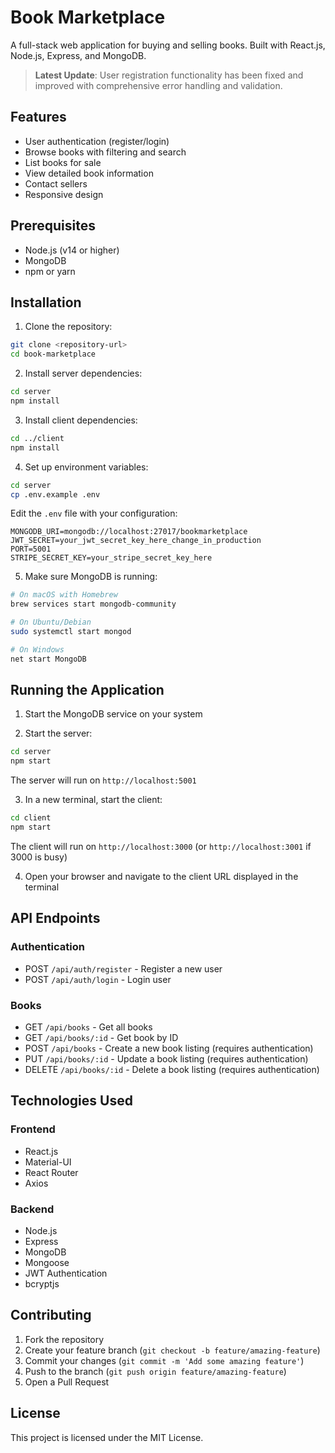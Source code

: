 # Book Marketplace

A full-stack web application for buying and selling books. Built with React.js, Node.js, Express, and MongoDB.

> **Latest Update**: User registration functionality has been fixed and improved with comprehensive error handling and validation.

## Features

- User authentication (register/login)
- Browse books with filtering and search
- List books for sale
- View detailed book information
- Contact sellers
- Responsive design

## Prerequisites

- Node.js (v14 or higher)
- MongoDB
- npm or yarn

## Installation

1. Clone the repository:

```bash
git clone <repository-url>
cd book-marketplace
```

2. Install server dependencies:

```bash
cd server
npm install
```

3. Install client dependencies:

```bash
cd ../client
npm install
```

4. Set up environment variables:

```bash
cd server
cp .env.example .env
```

Edit the `.env` file with your configuration:

```
MONGODB_URI=mongodb://localhost:27017/bookmarketplace
JWT_SECRET=your_jwt_secret_key_here_change_in_production
PORT=5001
STRIPE_SECRET_KEY=your_stripe_secret_key_here
```

5. Make sure MongoDB is running:

```bash
# On macOS with Homebrew
brew services start mongodb-community

# On Ubuntu/Debian
sudo systemctl start mongod

# On Windows
net start MongoDB
```

## Running the Application

1. Start the MongoDB service on your system

2. Start the server:

```bash
cd server
npm start
```

The server will run on `http://localhost:5001`

3. In a new terminal, start the client:

```bash
cd client
npm start
```

The client will run on `http://localhost:3000` (or `http://localhost:3001` if 3000 is busy)

4. Open your browser and navigate to the client URL displayed in the terminal

## API Endpoints

### Authentication

- POST `/api/auth/register` - Register a new user
- POST `/api/auth/login` - Login user

### Books

- GET `/api/books` - Get all books
- GET `/api/books/:id` - Get book by ID
- POST `/api/books` - Create a new book listing (requires authentication)
- PUT `/api/books/:id` - Update a book listing (requires authentication)
- DELETE `/api/books/:id` - Delete a book listing (requires authentication)

## Technologies Used

### Frontend

- React.js
- Material-UI
- React Router
- Axios

### Backend

- Node.js
- Express
- MongoDB
- Mongoose
- JWT Authentication
- bcryptjs

## Contributing

1. Fork the repository
2. Create your feature branch (`git checkout -b feature/amazing-feature`)
3. Commit your changes (`git commit -m 'Add some amazing feature'`)
4. Push to the branch (`git push origin feature/amazing-feature`)
5. Open a Pull Request

## License

This project is licensed under the MIT License.
